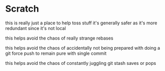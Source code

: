 # Scratch

this is really just a place to help toss stuff
it's generally safer as it's more redundant since it's not local

this helps avoid the chaos of really strange rebases

this helps avoid the chaos of accidentally not being prepared with doing a git force push to remain pure with single commit

this helps avoid the chaos of constantly juggling git stash saves or pops
